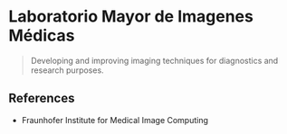 # Laboratorio Mayor de Imagenes Médicas

> Developing and improving imaging techniques for diagnostics and research purposes.
> 

## References

- Fraunhofer Institute for Medical Image Computing
